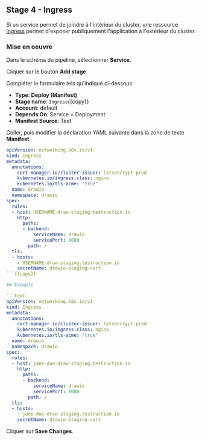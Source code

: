 ## Stage 4 - Ingress

Si un service permet de joindre à l'intérieur du cluster, une ressource [Ingress](https://kubernetes.io/docs/concepts/services-networking/ingress/) permet d'exposer publiquement l'application à l'extérieur du cluster.

### Mise en oeuvre

Dans le schéma du pipeline, sélectionner **Service**.

Cliquer sur le bouton **Add stage**

Compléter le formulaire tels qu'indiqué ci-dessous:


* **Type**: **Deploy (Manifest)**
* **Stage name**: `Ingress`{{copy}}
* **Account**: default
* **Depends On**: Service + Deployment
* **Manifest Source**: Text

Coller, puis modifier la déclaration YAML suivante dans la zone de texte **Manifest**.

```yaml
apiVersion: networking.k8s.io/v1
kind: Ingress
metadata:
  annotations:
    cert-manager.io/cluster-issuer: letsencrypt-prod
    kubernetes.io/ingress.class: nginx
    kubernetes.io/tls-acme: "true"
  name: drawio
  namespace: drawio
spec:
  rules:
  - host: USERNAME-draw-staging.testruction.io
    http:
      paths:
      - backend:
          serviceName: drawio
          servicePort: 8080
        path: /
  tls:
  - hosts:
    - USERNAME-draw-staging.testruction.io
    secretName: drawio-staging-cert
```{{copy}}

## Exemple

```text
apiVersion: networking.k8s.io/v1
kind: Ingress
metadata:
  annotations:
    cert-manager.io/cluster-issuer: letsencrypt-prod
    kubernetes.io/ingress.class: nginx
    kubernetes.io/tls-acme: "true"
  name: drawio
  namespace: drawio
spec:
  rules:
  - host: jane-doe-draw-staging.testruction.io
    http:
      paths:
      - backend:
          serviceName: drawio
          servicePort: 8080
        path: /
  tls:
  - hosts:
    - jane-doe-draw-staging.testruction.io
    secretName: drawio-staging-cert
```

Cliquer sur **Save Changes**.